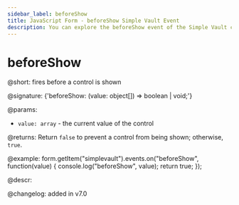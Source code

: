 ```yaml
---
sidebar_label: beforeShow
title: JavaScript Form - beforeShow Simple Vault Event 
description: You can explore the beforeShow event of the Simple Vault control of Form in the documentation of the DHTMLX JavaScript UI library. Browse developer guides and API reference, try out code examples and live demos, and download a free 30-day evaluation version of DHTMLX Suite.
---
```


# beforeShow

@short: fires before a control is shown

@signature: {'beforeShow: (value: object[]) => boolean | void;'}

@params:
- `value: array` - the current value of the control

@returns:
Return `false` to prevent a control from being shown; otherwise, `true`.

@example:
form.getItem("simplevault").events.on("beforeShow", function(value) {
    console.log("beforeShow", value);
    return true;
});

@descr:

@changelog: added in v7.0
